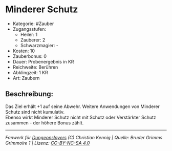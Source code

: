 # Minderer Schutz  
- Kategorie: #Zauber  
- Zugangsstufen:  
  - Heiler: 1  
  - Zauberer: 2  
  - Schwarzmagier: -  
- Kosten: 10  
- Zauberbonus: 0  
- Dauer: Probenergebnis in KR  
- Reichweite: Berühren  
- Abklingzeit: 1 KR  
- Art: Zaubern     

## Beschreibung:
Das Ziel erhält +1 auf seine Abwehr. Weitere Anwendungen von Minderer Schutz sind nicht kumulativ.<br>Ebenso wirkt Minderer Schutz nicht mit Schutz oder Verstärkter Schutz zusammen - der höhere Bonus zählt.


___
*Fanwerk für [Dungeonslayers](https://www.dungeonslayers.net/) (C) Christian Kennig | Quelle: Bruder Grimms Grimmoire 1 | Lizenz: [CC-BY-NC-SA 4.0](https://creativecommons.org/licenses/by-nc-sa/4.0/deed.de)*